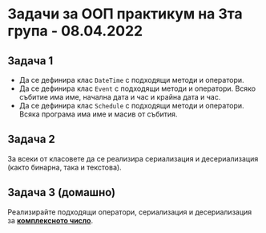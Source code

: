 # Задачи за ООП практикум на 3та група - 08.04.2022

## Задача 1
* Да се дефинира клас `DateTime` с подходящи методи и оператори.
* Да се дефинира клас `Event` с подходящи методи и оператори. Всяко събитие има име, начална дата и час и крайна дата и час.
* Да се дефинира клас `Schedule` с подходящи методи и оператори. Всяка програма има име и масив от събития.

## Задача 2
За всеки от класовете да се реализира сериализация и десериализация (както бинарна, така и текстова). 

## Задача 3 (домашно)
Реализирайте подходящи оператори, сериализация и десериализация за [**комплексното число**](https://github.com/triffon/oop-2021-22/tree/main/practicum/3/02%20-%2004.03.2022#%D0%B7%D0%B0%D0%B4%D0%B0%D1%87%D0%B0-2-%D0%B4%D0%BE%D0%BC%D0%B0%D1%88%D0%BD%D0%BE).
